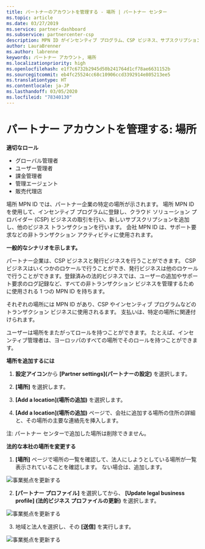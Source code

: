 ```yaml
---
title: パートナーのアカウントを管理する - 場所 | パートナー センター
ms.topic: article
ms.date: 03/27/2019
ms.service: partner-dashboard
ms.subservice: partnercenter-csp
description: MPN ID がインセンティブ プログラム、CSP ビジネス、サブスクリプションなどのトランザクションで使用される方法について説明します。
author: LauraBrenner
ms.author: labrenne
keywords: パートナー アカウント, 場所
ms.localizationpriority: high
ms.openlocfilehash: e1f7c6732b2945d50b241764d1cf78ae6631152b
ms.sourcegitcommit: eb4fc25524cc68c10906ccd3392914e805213ee5
ms.translationtype: HT
ms.contentlocale: ja-JP
ms.lasthandoff: 03/05/2020
ms.locfileid: "78340130"
---
```

# <a name="manage-your-partner-account-locations"></a>パートナー アカウントを管理する: 場所

**適切なロール**
-   グローバル管理者
-   ユーザー管理者
-   課金管理者
-   管理エージェント
-   販売代理店

場所 MPN ID では、パートナー企業の特定の場所が示されます。 場所 MPN ID を使用して、インセンティブ プログラムに登録し、クラウド ソリューション プロバイダー (CSP) ビジネスの取引を行い、新しいサブスクリプションを追加し、他のビジネス トランザクションを行います。 会社 MPN ID は、サポート要求などの非トランザクション アクティビティに使用されます。

**一般的なシナリオを示します。** 

パートナー企業は、CSP ビジネスと発行ビジネスを行うことができます。 CSP ビジネスはいくつかのロケールで行うことができ、発行ビジネスは他のロケールで行うことができます。登録済みの法的ビジネスでは、ユーザーの追加やサポート要求のログ記録など、すべての非トランザクション ビジネスを管理するために使用される 1 つの MPN ID を持ちます。 

それぞれの場所には MPN ID があり、CSP やインセンティブ プログラムなどのトランザクション ビジネスに使用されるます。 支払いは、特定の場所に関連付けられます。

ユーザーは場所をまたがってロールを持つことができます。 たとえば、インセンティブ管理者は、ヨーロッパのすべての場所でそのロールを持つことができます。

**場所を追加するには**

1. **設定アイコン**から **[Partner settings]\(パートナーの設定\)** を選択します。 

2. **[場所]** を選択します。

3. **[Add a location]\(場所の追加\)** を選択します。  

4. **[Add a location]\(場所の追加\)** ページで、会社に追加する場所の住所の詳細と、その場所の主要な連絡先を挿入します。

注: パートナー センターで追加した場所は削除できません。

**法的な本社の場所を変更する**

1. **[場所]** ページで場所の一覧を確認して、法人にしようとしている場所が一覧表示されていることを確認します。 ない場合は、追加します。

![事業拠点を更新する](images/updatepartnerprofile2.png)

2. **[パートナー プロファイル]** を選択してから、 **[Update legal business profile] (法的ビジネス プロファイルの更新)** を選択します。

![事業拠点を更新する](images/updatepartnerprofile1.png)

3. 地域と法人を選択し、その **[送信]** を実行します。

![事業拠点を更新する](images/updatepartnerprofile3.png)

